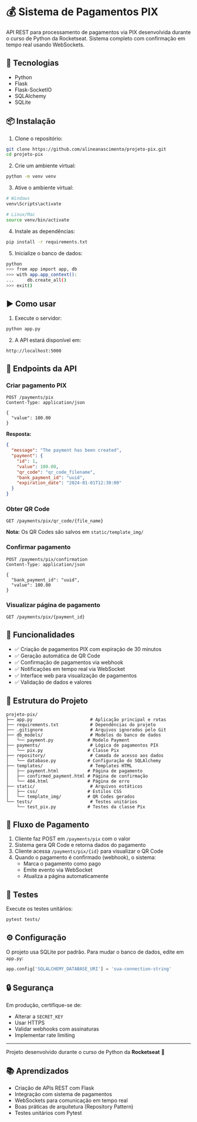 # 💰 Sistema de Pagamentos PIX

API REST para processamento de pagamentos via PIX desenvolvida durante o curso de Python da Rocketseat. Sistema completo com confirmação em tempo real usando WebSockets.

## 🚀 Tecnologias

- Python
- Flask
- Flask-SocketIO
- SQLAlchemy
- SQLite

## 📦 Instalação

1. Clone o repositório:
```bash
git clone https://github.com/alineanascimento/projeto-pix.git
cd projeto-pix
```

2. Crie um ambiente virtual:
```bash
python -m venv venv
```

3. Ative o ambiente virtual:
```bash
# Windows
venv\Scripts\activate

# Linux/Mac
source venv/bin/activate
```

4. Instale as dependências:
```bash
pip install -r requirements.txt
```

5. Inicialize o banco de dados:
```bash
python
>>> from app import app, db
>>> with app.app_context():
...     db.create_all()
>>> exit()
```

## ▶️ Como usar

1. Execute o servidor:
```bash
python app.py
```

2. A API estará disponível em:
```
http://localhost:5000
```

## 📡 Endpoints da API

### Criar pagamento PIX
```http
POST /payments/pix
Content-Type: application/json

{
  "value": 100.00
}
```

**Resposta:**
```json
{
  "message": "The payment has been created",
  "payment": {
    "id": 1,
    "value": 100.00,
    "qr_code": "qr_code_filename",
    "bank_payment_id": "uuid",
    "expiration_date": "2024-01-01T12:30:00"
  }
}
```

### Obter QR Code
```http
GET /payments/pix/qr_code/{file_name}
```

**Nota:** Os QR Codes são salvos em `static/template_img/`

### Confirmar pagamento
```http
POST /payments/pix/confirmation
Content-Type: application/json

{
  "bank_payment_id": "uuid",
  "value": 100.00
}
```

### Visualizar página de pagamento
```http
GET /payments/pix/{payment_id}
```

## 🎯 Funcionalidades

- ✅ Criação de pagamentos PIX com expiração de 30 minutos
- ✅ Geração automática de QR Code
- ✅ Confirmação de pagamentos via webhook
- ✅ Notificações em tempo real via WebSocket
- ✅ Interface web para visualização de pagamentos
- ✅ Validação de dados e valores

## 📁 Estrutura do Projeto

```
projeto-pix/
├── app.py                      # Aplicação principal e rotas
├── requirements.txt            # Dependências do projeto
├── .gitignore                  # Arquivos ignorados pelo Git
├── db_models/                  # Modelos do banco de dados
│   └── payment.py             # Modelo Payment
├── payments/                   # Lógica de pagamentos PIX
│   └── pix.py                 # Classe Pix
├── repository/                 # Camada de acesso aos dados
│   └── database.py            # Configuração do SQLAlchemy
├── templates/                  # Templates HTML
│   ├── payment.html           # Página de pagamento
│   ├── confirmed_payment.html # Página de confirmação
│   └── 404.html               # Página de erro
├── static/                     # Arquivos estáticos
│   ├── css/                   # Estilos CSS
│   └── template_img/          # QR Codes gerados
└── tests/                      # Testes unitários
    └── test_pix.py            # Testes da classe Pix
```

## 🔄 Fluxo de Pagamento

1. Cliente faz POST em `/payments/pix` com o valor
2. Sistema gera QR Code e retorna dados do pagamento
3. Cliente acessa `/payments/pix/{id}` para visualizar o QR Code
4. Quando o pagamento é confirmado (webhook), o sistema:
   - Marca o pagamento como pago
   - Emite evento via WebSocket
   - Atualiza a página automaticamente

## 🧪 Testes

Execute os testes unitários:
```bash
pytest tests/
```

## ⚙️ Configuração

O projeto usa SQLite por padrão. Para mudar o banco de dados, edite em `app.py`:

```python
app.config['SQLALCHEMY_DATABASE_URI'] = 'sua-connection-string'
```

## 🔒 Segurança

Em produção, certifique-se de:
- Alterar a `SECRET_KEY`
- Usar HTTPS
- Validar webhooks com assinaturas
- Implementar rate limiting

---

Projeto desenvolvido durante o curso de Python da **Rocketseat** 🚀

## 📚 Aprendizados

- Criação de APIs REST com Flask
- Integração com sistema de pagamentos
- WebSockets para comunicação em tempo real
- Boas práticas de arquitetura (Repository Pattern)
- Testes unitários com Pytest
